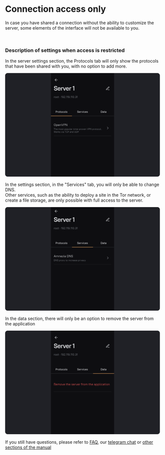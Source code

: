 # Connection access only

In case you have shared a connection without the ability to customize the server, some elements of the interface will not be available to you.

&nbsp;

### Description of settings when access is restricted

In the server settings section, the Protocols tab will only show the protocols that have been shared with you, with no option to add more.

![](https://raw.githubusercontent.com/amnezia-vpn/amnezia.org-content/master/docs/en/instructions/29_connection_access_only/img/cao_en_1.png)

In the settings section, in the "Services" tab, you will only be able to change DNS. \
Other services, such as the ability to deploy a site in the Tor network, or create a file storage, are only possible with full access to the server.

![](https://raw.githubusercontent.com/amnezia-vpn/amnezia.org-content/master/docs/en/instructions/29_connection_access_only/img/cao_en_2.png)

In the data section, there will only be an option to remove the server from the application

![](https://raw.githubusercontent.com/amnezia-vpn/amnezia.org-content/master/docs/en/instructions/29_connection_access_only/img/cao_en_3.png)


If you still have questions, please refer to [FAQ], our [telegram chat] or [other sections of the manual]


[amnezia-site-ext-link]: https://amnezia-web-nx1r.vercel.app
[about-int-link]: /about
[FAQ]: /about 
[telegram chat]: https://t.me/amnezia_vpn_en
[other sections of the manual]: ../instructions








